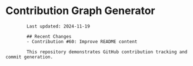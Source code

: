 # Contribution Graph Generator
            
            Last updated: 2024-11-19
            
            ## Recent Changes
            - Contribution #60: Improve README content
            
            This repository demonstrates GitHub contribution tracking and commit generation.
        